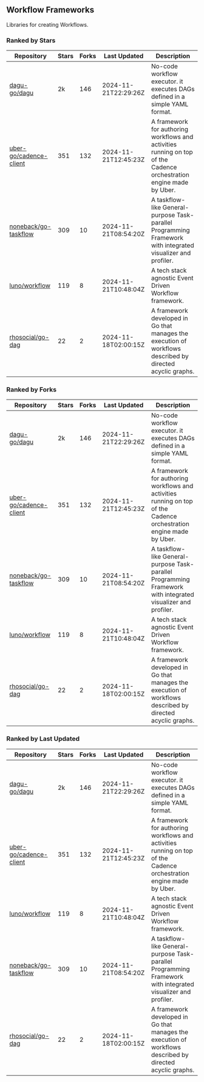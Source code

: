 ## Workflow Frameworks

Libraries for creating Workflows.

### Ranked by Stars

| Repository | Stars | Forks | Last Updated | Description | 
|------------|-------|-------|--------------|-------------|
| [dagu-go/dagu](https://github.com/dagu-go/dagu) | 2k | 146 | 2024-11-21T22:29:26Z |  No-code workflow executor. it executes DAGs defined in a simple YAML format. |
| [uber-go/cadence-client](https://github.com/uber-go/cadence-client) | 351 | 132 | 2024-11-21T12:45:23Z |  A framework for authoring workflows and activities running on top of the Cadence orchestration engine made by Uber. |
| [noneback/go-taskflow](https://github.com/noneback/go-taskflow) | 309 | 10 | 2024-11-21T08:54:20Z |  A taskflow-like General-purpose Task-parallel Programming Framework with integrated visualizer and profiler. |
| [luno/workflow](https://github.com/luno/workflow) | 119 | 8 | 2024-11-21T10:48:04Z |  A tech stack agnostic Event Driven Workflow framework. |
| [rhosocial/go-dag](https://github.com/rhosocial/go-dag) | 22 | 2 | 2024-11-18T02:00:15Z |  A framework developed in Go that manages the execution of workflows described by directed acyclic graphs. |

### Ranked by Forks

| Repository | Stars | Forks | Last Updated | Description | 
|------------|-------|-------|--------------|-------------|
| [dagu-go/dagu](https://github.com/dagu-go/dagu) | 2k | 146 | 2024-11-21T22:29:26Z |  No-code workflow executor. it executes DAGs defined in a simple YAML format. |
| [uber-go/cadence-client](https://github.com/uber-go/cadence-client) | 351 | 132 | 2024-11-21T12:45:23Z |  A framework for authoring workflows and activities running on top of the Cadence orchestration engine made by Uber. |
| [noneback/go-taskflow](https://github.com/noneback/go-taskflow) | 309 | 10 | 2024-11-21T08:54:20Z |  A taskflow-like General-purpose Task-parallel Programming Framework with integrated visualizer and profiler. |
| [luno/workflow](https://github.com/luno/workflow) | 119 | 8 | 2024-11-21T10:48:04Z |  A tech stack agnostic Event Driven Workflow framework. |
| [rhosocial/go-dag](https://github.com/rhosocial/go-dag) | 22 | 2 | 2024-11-18T02:00:15Z |  A framework developed in Go that manages the execution of workflows described by directed acyclic graphs. |

### Ranked by Last Updated

| Repository | Stars | Forks | Last Updated | Description | 
|------------|-------|-------|--------------|-------------|
| [dagu-go/dagu](https://github.com/dagu-go/dagu) | 2k | 146 | 2024-11-21T22:29:26Z |  No-code workflow executor. it executes DAGs defined in a simple YAML format. |
| [uber-go/cadence-client](https://github.com/uber-go/cadence-client) | 351 | 132 | 2024-11-21T12:45:23Z |  A framework for authoring workflows and activities running on top of the Cadence orchestration engine made by Uber. |
| [luno/workflow](https://github.com/luno/workflow) | 119 | 8 | 2024-11-21T10:48:04Z |  A tech stack agnostic Event Driven Workflow framework. |
| [noneback/go-taskflow](https://github.com/noneback/go-taskflow) | 309 | 10 | 2024-11-21T08:54:20Z |  A taskflow-like General-purpose Task-parallel Programming Framework with integrated visualizer and profiler. |
| [rhosocial/go-dag](https://github.com/rhosocial/go-dag) | 22 | 2 | 2024-11-18T02:00:15Z |  A framework developed in Go that manages the execution of workflows described by directed acyclic graphs. |


